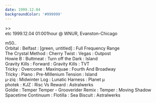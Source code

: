 ```yaml
---
date: 1999.12.04
backgroundColor: '#999999'
---
```


\>>  
etc 1999.12.04 01:001hour @ WNUR, Evanston-Chicago  

m50..  
Orbital : Belfast : \[green, untitled\] : Full Frequency Range  
The Crystal Method : Cherry Twist : Vegas : Outpost  
Howie B : Buttmeat : Turn off the Dark : Island  
Gravity Kills : Forward : Gravity Kills : TVT  
Tricky : Overcome : Maxinquae : Fourth And Broadway  
Tricky : Piano : Pre-Millenium Tension : Island  
µ-ziq : Midwinter Log : Lunatic Harness : Planet µ  
photek : KJZ : Risc Vs Reward : Astralwerks  
Goldie : Temper Temper - Grooverider Remix : Temper : Moving Shadow  
Spacetime Continuum : Flotilla : Sea Biscuit : Astralwerks